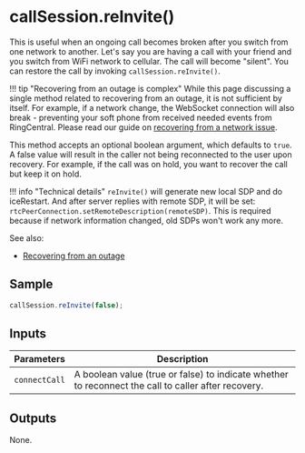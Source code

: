# callSession.reInvite()

This is useful when an ongoing call becomes broken after you switch from one
network to another. Let's say you are having a call with your friend and you
switch from WiFi network to cellular. The call will become "silent". You can
restore the call by invoking `callSession.reInvite()`.

!!! tip "Recovering from an outage is complex" While this page discussing a
single method related to recovering from an outage, it is not sufficient by
itself. For example, if a network change, the WebSocket connection will also
break - preventing your soft phone from received needed events from RingCentral.
Please read our guide on
[recovering from a network issue](../recipes/recovery.md).

This method accepts an optional boolean argument, which defaults to `true`. A
false value will result in the caller not being reconnected to the user upon
recovery. For example, if the call was on hold, you want to recover the call but
keep it on hold.

!!! info "Technical details" `reInvite()` will generate new local SDP and do
iceRestart. And after server replies with remote SDP, it will be set:
`rtcPeerConnection.setRemoteDescription(remoteSDP)`. This is required because if
network information changed, old SDPs won't work any more.

See also:

- [Recovering from an outage](../recipes/recovery.md)

## Sample

```js
callSession.reInvite(false);
```

## Inputs

| Parameters    | Description                                                                                         |
| ------------- | --------------------------------------------------------------------------------------------------- |
| `connectCall` | A boolean value (true or false) to indicate whether to reconnect the call to caller after recovery. |

## Outputs

None.
